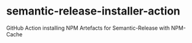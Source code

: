 # semantic-release-installer-action

GitHub Action installing NPM Artefacts for Semantic-Release with NPM-Cache
